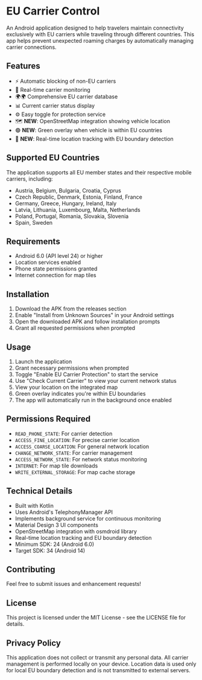 # EU Carrier Control

An Android application designed to help travelers maintain connectivity exclusively with EU carriers while traveling through different countries. This app helps prevent unexpected roaming charges by automatically managing carrier connections.

## Features

- ⚡ Automatic blocking of non-EU carriers
- 📡 Real-time carrier monitoring
- 🌍🌍 Comprehensive EU carrier database
- 📊 Current carrier status display
- ⚙️ Easy toggle for protection service
- 🗺️ **NEW**: OpenStreetMap integration showing vehicle location
- 🟢 **NEW**: Green overlay when vehicle is within EU countries
- 📍 **NEW**: Real-time location tracking with EU boundary detection

## Supported EU Countries

The application supports all EU member states and their respective mobile carriers, including:
- Austria, Belgium, Bulgaria, Croatia, Cyprus
- Czech Republic, Denmark, Estonia, Finland, France
- Germany, Greece, Hungary, Ireland, Italy
- Latvia, Lithuania, Luxembourg, Malta, Netherlands
- Poland, Portugal, Romania, Slovakia, Slovenia
- Spain, Sweden

## Requirements

- Android 6.0 (API level 24) or higher
- Location services enabled
- Phone state permissions granted
- Internet connection for map tiles

## Installation

1. Download the APK from the releases section
2. Enable "Install from Unknown Sources" in your Android settings
3. Open the downloaded APK and follow installation prompts
4. Grant all requested permissions when prompted

## Usage

1. Launch the application
2. Grant necessary permissions when prompted
3. Toggle "Enable EU Carrier Protection" to start the service
4. Use "Check Current Carrier" to view your current network status
5. View your location on the integrated map
6. Green overlay indicates you're within EU boundaries
7. The app will automatically run in the background once enabled

## Permissions Required

- `READ_PHONE_STATE`: For carrier detection
- `ACCESS_FINE_LOCATION`: For precise carrier location
- `ACCESS_COARSE_LOCATION`: For general network location
- `CHANGE_NETWORK_STATE`: For carrier management
- `ACCESS_NETWORK_STATE`: For network status monitoring
- `INTERNET`: For map tile downloads
- `WRITE_EXTERNAL_STORAGE`: For map cache storage

## Technical Details

- Built with Kotlin
- Uses Android's TelephonyManager API
- Implements background service for continuous monitoring
- Material Design 3 UI components
- OpenStreetMap integration with osmdroid library
- Real-time location tracking and EU boundary detection
- Minimum SDK: 24 (Android 6.0)
- Target SDK: 34 (Android 14)

## Contributing

Feel free to submit issues and enhancement requests!

## License

This project is licensed under the MIT License - see the LICENSE file for details.

## Privacy Policy

This application does not collect or transmit any personal data. All carrier management is performed locally on your device. Location data is used only for local EU boundary detection and is not transmitted to external servers.